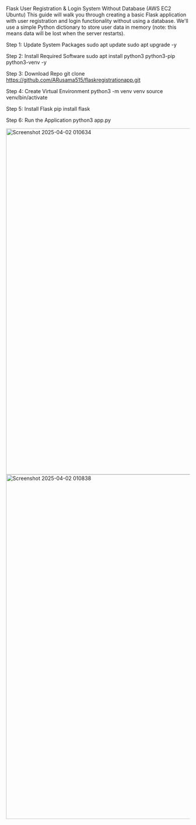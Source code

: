 Flask User Registration & Login System Without Database (AWS EC2 Ubuntu)
This guide will walk you through creating a basic Flask application with user registration and login functionality without using a database. We'll use a simple Python dictionary to store user data in memory (note: this means data will be lost when the server restarts).

Step 1: Update System Packages
sudo apt update
sudo apt upgrade -y

Step 2: Install Required Software
sudo apt install python3 python3-pip python3-venv -y

Step 3: Download Repo
git clone https://github.com/ARusama515/flaskregistrationapp.git

Step 4: Create Virtual Environment
python3 -m venv venv
source venv/bin/activate

Step 5: Install Flask
pip install flask

Step 6: Run the Application
python3 app.py

<img width="945" alt="Screenshot 2025-04-02 010634" src="https://github.com/user-attachments/assets/52e40291-c0f4-4cdf-858a-8b01f758b05c" />
<img width="941" alt="Screenshot 2025-04-02 010838" src="https://github.com/user-attachments/assets/0c47e49c-be3f-439a-8549-8071f4f253db" />
